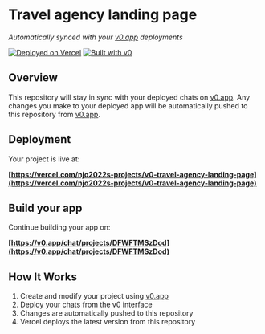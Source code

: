 # Travel agency landing page

*Automatically synced with your [v0.app](https://v0.app) deployments*

[![Deployed on Vercel](https://img.shields.io/badge/Deployed%20on-Vercel-black?style=for-the-badge&logo=vercel)](https://vercel.com/njo2022s-projects/v0-travel-agency-landing-page)
[![Built with v0](https://img.shields.io/badge/Built%20with-v0.app-black?style=for-the-badge)](https://v0.app/chat/projects/DFWFTMSzDod)

## Overview

This repository will stay in sync with your deployed chats on [v0.app](https://v0.app).
Any changes you make to your deployed app will be automatically pushed to this repository from [v0.app](https://v0.app).

## Deployment

Your project is live at:

**[https://vercel.com/njo2022s-projects/v0-travel-agency-landing-page](https://vercel.com/njo2022s-projects/v0-travel-agency-landing-page)**

## Build your app

Continue building your app on:

**[https://v0.app/chat/projects/DFWFTMSzDod](https://v0.app/chat/projects/DFWFTMSzDod)**

## How It Works

1. Create and modify your project using [v0.app](https://v0.app)
2. Deploy your chats from the v0 interface
3. Changes are automatically pushed to this repository
4. Vercel deploys the latest version from this repository
